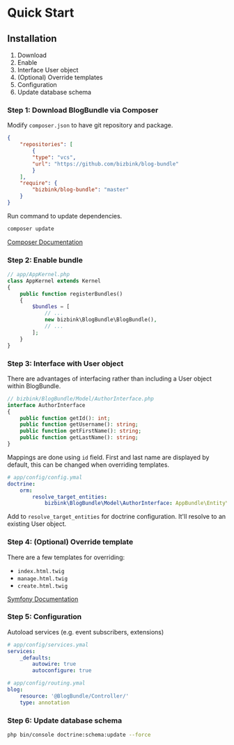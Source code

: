 Quick Start
===========

Installation
------------

1. Download
2. Enable
3. Interface User object
4. (Optional) Override templates
5. Configuration
6. Update database schema

### Step 1: Download BlogBundle via Composer

Modify `composer.json` to have git repository and package.

```json
{
    "repositories": [
        {
        "type": "vcs",
        "url": "https://github.com/bizbink/blog-bundle"
        }
    ],
    "require": {
        "bizbink/blog-bundle": "master"
    }
}
```

Run command to update dependencies.

```bash
composer update
```

[Composer Documentation](https://getcomposer.org/doc/05-repositories.md#vcs)

### Step 2: Enable bundle

```php
// app/AppKernel.php
class AppKernel extends Kernel
{
    public function registerBundles()
    {
        $bundles = [
            // ...
            new bizbink\BlogBundle\BlogBundle(),
            // ...
        ];
    }
}
```

### Step 3: Interface with User object

There are advantages of interfacing rather than including a User object within BlogBundle.

```php
// bizbink/BlogBundle/Model/AuthorInterface.php
interface AuthorInterface
{
    public function getId(): int;
    public function getUsername(): string;
    public function getFirstName(): string;
    public function getLastName(): string;
}
```

Mappings are done using `id` field. First and last name are displayed by default, this can be changed when overriding templates.

```yaml
# app/config/config.ymal
doctrine:
    orm:
        resolve_target_entities:
            bizbink\BlogBundle\Model\AuthorInterface: AppBundle\Entity\User
```

Add to `resolve_target_entities` for doctrine configuration. It'll resolve to an existing User object.

### Step 4: (Optional) Override template

There are a few templates for overriding:

- `index.html.twig`
- `manage.html.twig`
- `create.html.twig`

[Symfony Documentation](https://symfony.com/doc/3.4/templating/overriding.html)

### Step 5: Configuration

Autoload services (e.g. event subscribers, extensions)
```yaml
# app/config/services.ymal
services:
    _defaults:
        autowire: true
        autoconfigure: true
```

```yaml
# app/config/routing.ymal
blog:
    resource: '@BlogBundle/Controller/'
    type: annotation
```

### Step 6: Update database schema

```bash
php bin/console doctrine:schema:update --force
```